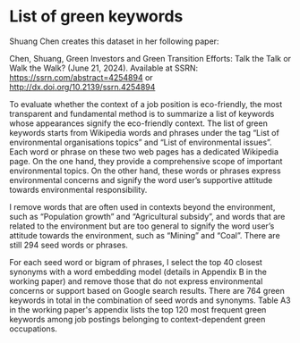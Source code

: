 # List of green keywords

Shuang Chen creates this dataset in her following paper:	

Chen, Shuang, Green Investors and Green Transition Efforts: Talk the Talk or Walk the Walk? (June 21, 2024). Available at SSRN: https://ssrn.com/abstract=4254894 or http://dx.doi.org/10.2139/ssrn.4254894

To evaluate whether the context of a job position is eco-friendly, the most transparent and fundamental method is to summarize a list of keywords whose appearances signify the eco-friendly context. The list of green keywords starts from Wikipedia words and phrases under the tag “List of environmental organisations topics” and “List of environmental issues”. Each word or phrase on these two web pages has a dedicated Wikipedia page. On the one hand, they provide a comprehensive scope of important environmental topics. On the other hand, these words or phrases express environmental concerns and signify the word user’s supportive attitude towards environmental responsibility.

I remove words that are often used in contexts beyond the environment, such as “Population growth” and “Agricultural subsidy”, and words that are related to the environment but are too general to signify the word user’s attitude towards the environment, such as “Mining” and “Coal”. There are still 294 seed words or phrases.

For each seed word or bigram of phrases, I select the top 40 closest synonyms with a word embedding model (details in Appendix B in the working paper) and remove those that do not express environmental concerns or support based on Google search results. There are 764 green keywords in total in the combination of seed words and synonyms. Table A3 in the working paper's appendix lists the top 120 most frequent green keywords among job postings belonging to context-dependent green occupations.
